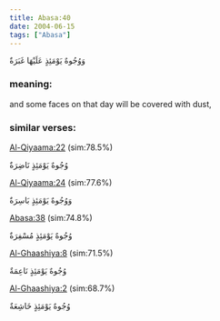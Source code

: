 ```yaml
---
title: Abasa:40
date: 2004-06-15
tags: ["Abasa"]
---
```

وَوُجُوهٌ يَوْمَئِذٍ عَلَيْهَا غَبَرَةٌ
### meaning: 
and some faces on that day will be covered with dust,
### similar verses: 

[Al-Qiyaama:22](/75/22) (sim:78.5%)

وُجُوهٌ يَوْمَئِذٍ نَاضِرَةٌ

[Al-Qiyaama:24](/75/24) (sim:77.6%)

وَوُجُوهٌ يَوْمَئِذٍ بَاسِرَةٌ

[Abasa:38](/80/38) (sim:74.8%)

وُجُوهٌ يَوْمَئِذٍ مُسْفِرَةٌ

[Al-Ghaashiya:8](/88/8) (sim:71.5%)

وُجُوهٌ يَوْمَئِذٍ نَاعِمَةٌ

[Al-Ghaashiya:2](/88/2) (sim:68.7%)

وُجُوهٌ يَوْمَئِذٍ خَاشِعَةٌ
